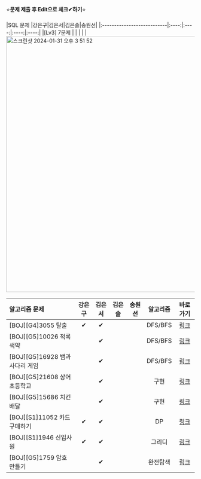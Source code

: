 ⭐**문제 제출 후 Edit으로 체크✔하기**⭐<br/><br/>
|SQL 문제                     |강은구|김은서|김은솔|송원선|
|:---------------------------|:----:|:----:|:----:|:----:|
|[Lv3] 7문제                  |      |      |      |      | 
<img width="685" alt="스크린샷 2024-01-31 오후 3 51 52" src="https://github.com/TeamAlgorithmStudyHyndai/TeamAlgorithmStudy/assets/74243990/de380794-0b43-4665-9002-46168594642e">

|알고리즘 문제                           |강은구|김은서|김은솔|송원선|알고리즘| 바로가기|
|:-----------------------------------|:----:|:----:|:----:|:----:|:-----------------------:|:------:|
|[BOJ][G4]3055 탈출                   |   ✔   |  ✔   |      |      | DFS/BFS | [링크](https://www.acmicpc.net/problem/3055)|
|[BOJ][G5]10026 적록색약               |      |  ✔   |      |      | DFS/BFS | [링크](https://www.acmicpc.net/problem/10026)|
|[BOJ][G5]16928 뱀과 사다리 게임         |      |  ✔   |      |      | DFS/BFS | [링크](https://www.acmicpc.net/problem/16928)|
|[BOJ][G5]21608 상어 초등학교            |      |  ✔   |      |      | 구현 | [링크](https://www.acmicpc.net/problem/21608)|
|[BOJ][G5]15686 치킨 배달               |      |  ✔   |      |      | 구현 | [링크](https://www.acmicpc.net/problem/15686)|
|[BOJ][S1]11052 카드 구매하기            |   ✔   |  ✔   |      |      | DP | [링크](https://www.acmicpc.net/problem/11052)|
|[BOJ][S1]1946 신입사원                 |   ✔   |  ✔   |      |      | 그리디 | [링크](https://www.acmicpc.net/problem/1946)|
|[BOJ][G5]1759 암호 만들기              |      |   ✔  |      |      | 완전탐색 | [링크](https://www.acmicpc.net/problem/1759)|
